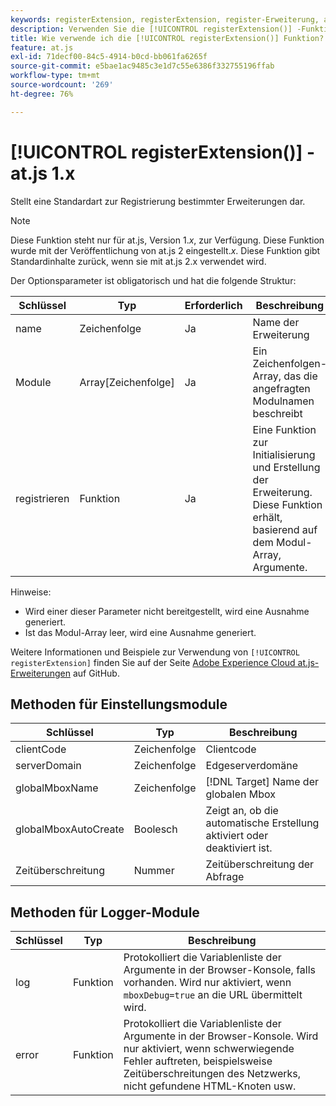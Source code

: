 ```yaml
---
keywords: registerExtension, registerExtension, register-Erweiterung, at.js, Funktionen, function, clientCode, serverDomain, globalMboxName, globalMboxAutoCreate, timeout, registerExtension2
description: Verwenden Sie die [!UICONTROL registerExtension()] -Funktion für [!DNL Adobe Target] JavaScript-Bibliothek at.js , um eine bestimmte Erweiterung zu registrieren. (at.js 1.x)
title: Wie verwende ich die [!UICONTROL registerExtension()] Funktion?
feature: at.js
exl-id: 71decf00-84c5-4914-b0cd-bb061fa6265f
source-git-commit: e5bae1ac9485c3e1d7c55e6386f332755196ffab
workflow-type: tm+mt
source-wordcount: '269'
ht-degree: 76%

---
```


# [!UICONTROL registerExtension()] - at.js 1.x

Stellt eine Standardart zur Registrierung bestimmter Erweiterungen dar.

>[!NOTE]
>
>Diese Funktion steht nur für at.js, Version 1.*x*, zur Verfügung. Diese Funktion wurde mit der Veröffentlichung von at.js 2 eingestellt.*x*. Diese Funktion gibt Standardinhalte zurück, wenn sie mit at.js 2.x verwendet wird.

Der Optionsparameter ist obligatorisch und hat die folgende Struktur:

| Schlüssel | Typ | Erforderlich | Beschreibung |
|--- |--- |--- |--- |
| name | Zeichenfolge | Ja | Name der Erweiterung |
| Module | Array[Zeichenfolge] | Ja | Ein Zeichenfolgen-Array, das die angefragten Modulnamen beschreibt |
| registrieren | Funktion | Ja | Eine Funktion zur Initialisierung und Erstellung der Erweiterung. Diese Funktion erhält, basierend auf dem Modul-Array, Argumente. |

Hinweise:

* Wird einer dieser Parameter nicht bereitgestellt, wird eine Ausnahme generiert.
* Ist das Modul-Array leer, wird eine Ausnahme generiert.

Weitere Informationen und Beispiele zur Verwendung von `[!UICONTROL registerExtension]` finden Sie auf der Seite [Adobe Experience Cloud at.js-Erweiterungen](https://github.com/Adobe-Marketing-Cloud/target-atjs-extensions) auf GitHub.

## Methoden für Einstellungsmodule

| Schlüssel | Typ | Beschreibung |
|--- |--- |--- |
| clientCode | Zeichenfolge | Clientcode |
| serverDomain | Zeichenfolge | Edgeserverdomäne |
| globalMboxName | Zeichenfolge | [!DNL Target] Name der globalen Mbox |
| globalMboxAutoCreate | Boolesch | Zeigt an, ob die automatische Erstellung aktiviert oder deaktiviert ist. |
| Zeitüberschreitung | Nummer | Zeitüberschreitung der Abfrage |

## Methoden für Logger-Module 

| Schlüssel | Typ | Beschreibung |
|--- |--- |--- |
| log | Funktion | Protokolliert die Variablenliste der Argumente in der Browser-Konsole, falls vorhanden. Wird nur aktiviert, wenn `mboxDebug=true` an die URL übermittelt wird. |
| error | Funktion | Protokolliert die Variablenliste der Argumente in der Browser-Konsole. Wird nur aktiviert, wenn schwerwiegende Fehler auftreten, beispielsweise Zeitüberschreitungen des Netzwerks, nicht gefundene HTML-Knoten usw. |
